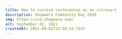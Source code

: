 ```yaml
---
title: How to survive conferences as an introvert
description: Shopware Community Day 2020
img: https://scd.shopware.com/
alt: September 02, 2021
createdAt: 2021-09-02T22:50:54.724Z
---
```

